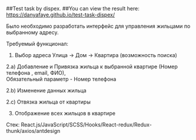 ##Test task by dispex. 
##You can view the result here: https://danyafaye.github.io/test-task-dispex/

Было необходимо разработать интерфейс для управления жильцами по выбранному адресу.

Требуемый функционал:


1) Выбор адреса
   Улица -> Дом -> Квартира
   (возможность поиска)


2.a) Добавление и Привязка жильца к выбранной квартире
(Номер телефона , email, ФИО),  
Обязательный параметр - Номер телефона

2.b) Изменение данных жильца

2.c) Отвязка жильца от квартиры


3) Отображение всех жильцов в квартире

Стек: React.js/JavaScript/SCSS/Hooks/React-redux/Redux-thunk/axios/antdesign